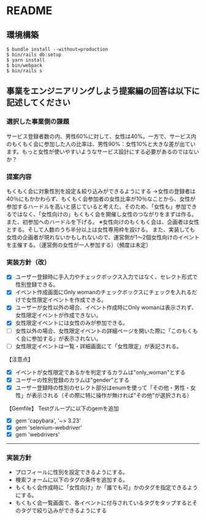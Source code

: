 # README

## 環境構築
```
$ bundle install --without=production
$ bin/rails db:setup
$ yarn install
$ bin/webpack
$ bin/rails s
```

## 事業をエンジニアリングしよう提案編の回答は以下に記述してください

### 選択した事業側の課題
サービス登録者数の内、男性60%に対して、女性は40%。一方で、サービス内のもくもく会に参加した人の比率は、男性90%：女性10%と大きな差が出ています。もっと女性が使いやすいようなサービス設計にする必要があるのではないか？

### 提案内容
もくもく会に対象性別を設定＆絞り込みができるようにする
->女性の登録者は40％にもかかわらず、もくもく会参加者の女性比率が10％なことから、女性が参加するハードルを高いと感じていると考えた。そのため、「女性も」参加できるではなく、「女性向けの」もくもく会を開催し女性のつながりをまずは作る。また、初参加へのハードルを下げる。
※女性向けのもくもく会は、企画者は女性とする。そして人数のうち半分以上は女性専用枠を設ける。
また、実装しても女性の企画者が現れないかもしれないので、運営側が1〜2個女性向けのイベントを主催する。（運営側の女性が一人参加する）（頻度は未定）

### 実装方針（改）
- [x] ユーザー登録時に手入力やチェックボックス入力ではなく、セレクト形式で性別登録できる。
- [x] イベント作成画面にOnly womanのチェックボックスにチェックを入れるだけで女性限定イベントを作成できる。
- [x] ユーザーが女性以外の場合、イベント作成時にOnly womanは表示されず、女性限定イベントが作成できない。
- [x] 女性限定イベントには女性のみが参加できる。
- [ ] 女性以外の場合、女性限定イベントの詳細ページを開いた際に「このもくもく会に参加する」が表示されない。
- [ ] 女性限定イベントは一覧・詳細画面にて「女性限定」が表記される。

【注意点】
- [x] イベントが女性限定であるかを判定するカラムは"only_woman"とする
- [x] ユーザーの性別登録のカラムは"gender"とする
- [x] ユーザー登録時の性別のセレクト部分はenumを使って「その他・男性・女性」が表示される（その際に特に操作が無ければ"その他"が選択される）
    
【Gemfile】
Testグループに以下のgemを追加
- [x] gem 'capybara', '~> 3.23'
- [x] gem 'selenium-webdriver'
- [x] gem 'webdrivers' 

***

### 実装方針
- プロフィールに性別を設定できるようにする。
- 検索フォームに以下のタグの条件を追加する。
- もくもく会作成時に「女性向け」か「誰でも可」かのタグを指定できるようにする。
- もくもく会一覧画面で、各イベントに付与されているタグをタップするとそのタグで絞り込みができるようにする
